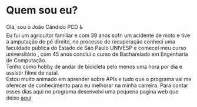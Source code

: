 # Quem sou eu?
Olá, sou o João Cândido PCD ♿<br>
Eu fui um agricultor familiar e com 39 anos sofri um acidente de moto e tive a amputação do pé direito, no processo de recuperação conheci uma faculdade pública do Estado de São Paulo UNIVESP e comecei meu curso universitário , com 45 anos concluí o curso de Bacharelado em Engenharia de Computação.<br>
Tenho como hobby de andar de bicicleta pelo menos uma hora por dia e assistir filme de natal.<br>
Estou muito animado em aprender sobre APIs e tudo que o programa vai me oferecer de conhecimento para eu melhorar na minha carreira.
Para contar esses dias aqui no programa desenvolvi uma pequena pagina web que deixo [aqui](https://contador-catalisa.vercel.app/)